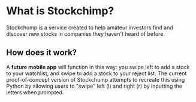 # What is Stockchimp?
Stockchump is a service created to help amateur investors find and discover new stocks in companies they haven't heard of before.

## How does it work?
A **future mobile app** will function in this way: you swipe left to add a stock to your watchlist, and swipe to add a stock to your reject list. The current proof-of-concept version of Stockchump attempts to recreate this using Python by allowing users to "swipe" left (l) and right (r) by inputting the letters when prompted.
